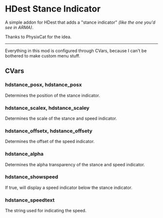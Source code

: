 # HDest Stance Indicator
A simple addon for HDest that adds a "stance indicator" *(like the one you'd see in ARMA)*.

Thanks to PhysixCat for the idea.

---
Everything in this mod is configured through CVars,
because I can't be bothered to make custom menu stuff.

## CVars
### hdstance_posx, hdstance_posx
Determines the position of the stance indicator.

### hdstance_scalex, hdstance_scaley
Determines the scale of
the stance and speed indicator.

### hdstance_offsetx, hdstance_offsety
Determines the offset of the speed indicator.

### hdstance_alpha
Determines the alpha transparency of
the stance and speed indicator.

### hdstance_showspeed
If true, will display a speed indicator
below the stance indicator.

### hdstance_speedtext
The string used for indicating the speed.
